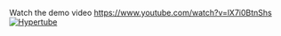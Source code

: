 Watch the demo video https://www.youtube.com/watch?v=lX7i0BtnShs
[![Hypertube](http://img.youtube.com/vi/lX7i0BtnShs/0.jpg)](http://www.youtube.com/watch?v=lX7i0BtnShs "Hypertube")
